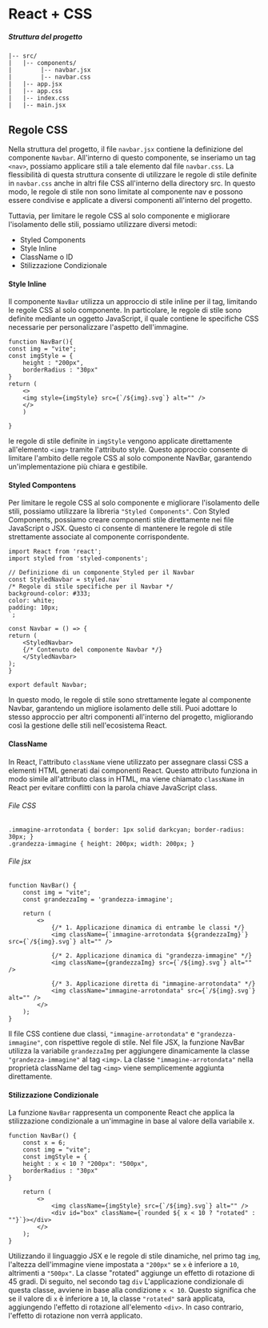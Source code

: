 # React + CSS

##### Struttura del progetto

    |-- src/
    |   |-- components/
    |        |-- navbar.jsx
    |        |-- navbar.css
    |   |-- app.jsx
    |   |-- app.css
    |   |-- index.css
    |   |-- main.jsx

## Regole CSS

Nella struttura del progetto, il file `navbar.jsx` contiene la definizione del componente `Navbar`. All'interno di questo componente, se inseriamo un tag `<nav>`, possiamo applicare stili a tale elemento dal file `navbar.css`. La flessibilità di questa struttura consente di utilizzare le regole di stile definite in `navbar.css` anche in altri file CSS all'interno della directory src. In questo modo, le regole di stile non sono limitate al componente nav e possono essere condivise e applicate a diversi componenti all'interno del progetto.

Tuttavia, per limitare le regole CSS al solo componente e migliorare l'isolamento delle stili, possiamo utilizzare diversi metodi:

- Styled Components
- Style Inline
- ClassName o ID
- Stilizzazione Condizionale

#### Style Inline

Il componente `NavBar` utilizza un approccio di stile inline per il tag, limitando le regole CSS al solo componente. In particolare, le regole di stile sono definite mediante un oggetto JavaScript, il quale contiene le specifiche CSS necessarie per personalizzare l'aspetto dell'immagine.

    function NavBar(){
    const img = "vite";
    const imgStyle = {
        height : "200px",
        borderRadius : "30px"
    }
    return (
        <>
        <img style={imgStyle} src={`/${img}.svg`} alt="" />
        </>
        )

    }

le regole di stile definite in `imgStyle` vengono applicate direttamente all'elemento `<img>` tramite l'attributo style. Questo approccio consente di limitare l'ambito delle regole CSS al solo componente NavBar, garantendo un'implementazione più chiara e gestibile.

#### Styled Compontens

Per limitare le regole CSS al solo componente e migliorare l'isolamento delle stili, possiamo utilizzare la libreria `"Styled Components"`.
Con Styled Components, possiamo creare componenti stile direttamente nei file JavaScript o JSX. Questo ci consente di mantenere le regole di stile strettamente associate al componente corrispondente.

    import React from 'react';
    import styled from 'styled-components';

    // Definizione di un componente Styled per il Navbar
    const StyledNavbar = styled.nav`
    /* Regole di stile specifiche per il Navbar */
    background-color: #333;
    color: white;
    padding: 10px;
    `;

    const Navbar = () => {
    return (
        <StyledNavbar>
        {/* Contenuto del componente Navbar */}
        </StyledNavbar>
    );
    }

    export default Navbar;

In questo modo, le regole di stile sono strettamente legate al componente Navbar, garantendo un migliore isolamento delle stili. Puoi adottare lo stesso approccio per altri componenti all'interno del progetto, migliorando così la gestione delle stili nell'ecosistema React.

#### ClassName

In React, l'attributo `className` viene utilizzato per assegnare classi CSS a elementi HTML generati dai componenti React. Questo attributo funziona in modo simile all'attributo class in HTML, ma viene chiamato `className` in React per evitare conflitti con la parola chiave JavaScript class.

###### File CSS

    .immagine-arrotondata { border: 1px solid darkcyan; border-radius: 30px; }
    .grandezza-immagine { height: 200px; width: 200px; }

###### File jsx

    function NavBar() {
        const img = "vite";
        const grandezzaImg = 'grandezza-immagine';

        return (
            <>
                {/* 1. Applicazione dinamica di entrambe le classi */}
                <img className={`immagine-arrotondata ${grandezzaImg}`} src={`/${img}.svg`} alt="" />

                {/* 2. Applicazione dinamica di "grandezza-immagine" */}
                <img className={grandezzaImg} src={`/${img}.svg`} alt="" />

                {/* 3. Applicazione diretta di "immagine-arrotondata" */}
                <img className="immagine-arrotondata" src={`/${img}.svg`} alt="" />
            </>
        );
    }

Il file CSS contiene due classi, `"immagine-arrotondata"` e `"grandezza-immagine"`, con rispettive regole di stile. Nel file JSX, la funzione NavBar utilizza la variabile `grandezzaImg` per aggiungere dinamicamente la classe `"grandezza-immagine"` al tag `<img>`. La classe `"immagine-arrotondata"` nella proprietà className del tag `<img>` viene semplicemente aggiunta direttamente.

#### Stilizzazione Condizionale

La funzione `NavBar` rappresenta un componente React che applica la stilizzazione condizionale a un'immagine in base al valore della variabile x.

    function NavBar() {
        const x = 6;
        const img = "vite";
        const imgStyle = {
        height : x < 10 ? "200px": "500px",
        borderRadius : "30px"
    }

        return (
            <>
                <img className={imgStyle} src={`/${img}.svg`} alt="" />
                <div id="box" className={`rounded ${ x < 10 ? "rotated" : ""}`}></div>
            </>
        );
    }

Utilizzando il linguaggio JSX e le regole di stile dinamiche, nel primo tag `img`, l'altezza dell'immagine viene impostata a `"200px"` se `x` è inferiore a `10`, altrimenti a `"500px"`. La classe "rotated" aggiunge un effetto di rotazione di 45 gradi. Di seguito, nel secondo tag `div` L'applicazione condizionale di questa classe, avviene in base alla condizione `x < 10`. Questo significa che se il valore di `x` è inferiore a `10`, la classe `"rotated"` sarà applicata, aggiungendo l'effetto di rotazione all'elemento `<div>`. In caso contrario, l'effetto di rotazione non verrà applicato.
